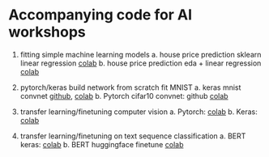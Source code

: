 # Accompanying code for AI workshops

1. fitting simple machine learning models
    a. house price prediction sklearn linear regression [colab](https://colab.research.google.com/github/farishijazi/ai-ml-dl-course/blob/master/1_housing_fit.ipynb)
    b. house price prediction eda + linear regression [colab](https://colab.research.google.com/github/farishijazi/ai-ml-dl-course/blob/master/2_housing_eda_fit.ipynb)

2. pytorch/keras build network from scratch fit MNIST
    a. keras mnist convnet [github](https://github.com/keras-team/keras-io/blob/master/examples/vision/ipynb/mnist_convnet.ipynb), [colab](https://colab.research.google.com/github/keras-team/keras-io/blob/master/examples/vision/ipynb/mnist_convnet.ipynb)
    b. Pytorch cifar10 convnet: github [colab](https://colab.research.google.com/github/pytorch/tutorials/blob/gh-pages/_downloads/4e865243430a47a00d551ca0579a6f6c/cifar10_tutorial.ipynb)
3. transfer learning/finetuning computer vision
    a. Pytorch: [colab](https://colab.research.google.com/github/pytorch/tutorials/blob/gh-pages/_downloads/74249e7f9f1f398f57ccd094a4f3021b/transfer_learning_tutorial.ipynb)
    b. Keras: [colab](https://colab.research.google.com/github/keras-team/keras-io/blob/master/guides/ipynb/transfer_learning.ipynb)
4. transfer learning/finetuning on text sequence classification 
    a. BERT keras: [colab](https://colab.research.google.com/github/tensorflow/models/blob/master/docs/nlp/fine_tune_bert.ipynb)
    b. BERT huggingface finetune [colab](https://colab.research.google.com/github/huggingface/notebooks/blob/main/transformers_doc/en/pytorch/training.ipynb)
